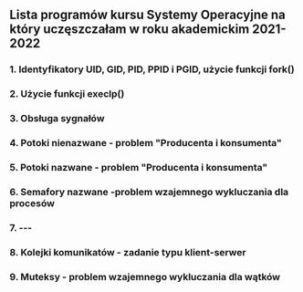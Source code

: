 ## Lista programów kursu Systemy Operacyjne na który uczęszczałam w roku akademickim 2021-2022 

### 1. Identyfikatory UID, GID, PID, PPID i PGID, użycie funkcji fork()
### 2. Użycie funkcji execlp()
### 3. Obsługa sygnałów
### 4. Potoki nienazwane - problem "Producenta i konsumenta"
### 5. Potoki nazwane - problem "Producenta i konsumenta" 
### 6. Semafory nazwane -problem wzajemnego wykluczania dla procesów
### 7. ---
### 8. Kolejki komunikatów - zadanie typu klient-serwer
### 9. Muteksy - problem wzajemnego wykluczania dla wątków
